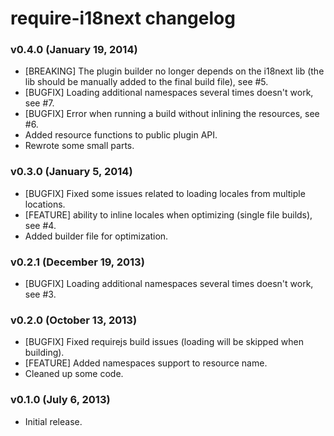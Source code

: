 # require-i18next changelog

### v0.4.0 (January 19, 2014)

* [BREAKING] The plugin builder no longer depends on the i18next lib (the lib should be manually added to the final build file), see #5.
* [BUGFIX] Loading additional namespaces several times doesn't work, see #7.
* [BUGFIX] Error when running a build without inlining the resources, see #6.
* Added resource functions to public plugin API.
* Rewrote some small parts.

### v0.3.0 (January 5, 2014)

* [BUGFIX] Fixed some issues related to loading locales from multiple locations.
* [FEATURE] ability to inline locales when optimizing (single file builds), see #4.
* Added builder file for optimization.

### v0.2.1 (December 19, 2013)

* [BUGFIX] Loading additional namespaces several times doesn't work, see #3.

### v0.2.0 (October 13, 2013)

* [BUGFIX] Fixed requirejs build issues (loading will be skipped when building).
* [FEATURE] Added namespaces support to resource name.
* Cleaned up some code.

### v0.1.0 (July 6, 2013)

* Initial release.
